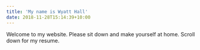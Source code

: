 ```yaml
---
title: 'My name is Wyatt Hall'
date: 2018-11-28T15:14:39+10:00
---
```


Welcome to my website. Please sit down and make yourself at home. Scroll down for my resume.
